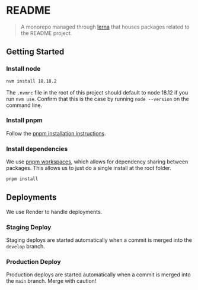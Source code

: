 # README

> A monorepo managed through [lerna](https://github.com/lerna/lerna) that houses packages related to the README project.

## Getting Started

### Install node

```bash
nvm install 18.18.2
```

The `.nvmrc` file in the root of this project should default to node 18.12 if you run `nvm use`.
Confirm that this is the case by running `node --version` on the command line.

### Install pnpm

Follow the [pnpm installation instructions](https://pnpm.io/installation).

### Install dependencies

We use [pnpm workspaces](https://pnpm.io/workspaces), which allows for dependency sharing between packages. This allows us to just do a single install at the root folder.

```bash
pnpm install
```

## Deployments

We use Render to handle deployments.

### Staging Deploy

Staging deploys are started automatically when a commit is merged into the `develop` branch.

### Production Deploy

Production deploys are started automatically when a commit is merged into the `main` branch. Merge with caution!
